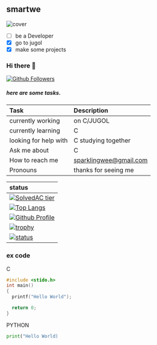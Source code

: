 ## smartwe
![cover](https://user-images.githubusercontent.com/73765768/115991530-d7c42200-a603-11eb-9f54-5c07ec47e86c.png)

- [ ] be a Developer
- [x] go to jugol
- [x] make some projects

### Hi there :wave:
[![Github Followers](https://img.shields.io/github/followers/smartwe?color=06d6a0&label=Github%20Followers&style=for-the-badge)](https://github.com/smartwe?tab=followers)

##### here are some tasks.

<!-- Table -->
|Task|Description|
|:--|:--| 
|currently working|on C/JUGOL|
|currently learning|C|
|looking for help with| C studying together|
|Ask me about| C
|How to reach me|<a href="mailto:sparklingwee@gmail.com">sparklingwee@gmail.com</a>|
|Pronouns|thanks for seeing me|
<!-- Table -->
|status|
|:--|
|[![SolvedAC tier](http://mazassumnida.wtf/api/v2/generate_badge?boj=smartwe)](https://solved.ac/smartwe)|
|[![Top Langs](https://github-readme-stats.vercel.app/api/top-langs/?username=smartwe&layout=compact&hide=Visual%20Basic)](https://github.com/smartwe)|
|[![Github Profile](https://github-readme-stats.vercel.app/api?username=smartwe&count_private=true&hide=contribs,prs&show_icons=true&theme=vue-dark)](https://github.com/smartwe)|
|[![trophy](https://github-profile-trophy.vercel.app/?username=smartwe&theme=chalk&row=2&column=3)](https://github.com/smartwe)|  
|[![status](https://github-readme-streak-stats.herokuapp.com/?user=smartwe&)](#)|

### ex code

<!-- Code -->
C
``` C
#include <stido.h>
int main()
{
  printf("Hello World");

  return 0;
}
```
PYTHON
```python
print("Hello World)
```